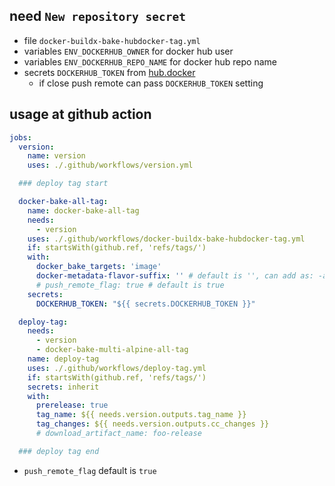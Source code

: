 ## need `New repository secret`

- file `docker-buildx-bake-hubdocker-tag.yml`
- variables `ENV_DOCKERHUB_OWNER` for docker hub user
- variables `ENV_DOCKERHUB_REPO_NAME` for docker hub repo name
- secrets `DOCKERHUB_TOKEN` from [hub.docker](https://hub.docker.com/settings/security)
    - if close push remote can pass `DOCKERHUB_TOKEN` setting

## usage at github action

```yml
jobs:
  version:
    name: version
    uses: ./.github/workflows/version.yml

  ### deploy tag start

  docker-bake-all-tag:
    name: docker-bake-all-tag
    needs:
      - version
    uses: ./.github/workflows/docker-buildx-bake-hubdocker-tag.yml
    if: startsWith(github.ref, 'refs/tags/')
    with:
      docker_bake_targets: 'image'
      docker-metadata-flavor-suffix: '' # default is '', can add as: -alpine -debian
      # push_remote_flag: true # default is true
    secrets:
      DOCKERHUB_TOKEN: "${{ secrets.DOCKERHUB_TOKEN }}"

  deploy-tag:
    needs:
      - version
      - docker-bake-multi-alpine-all-tag
    name: deploy-tag
    uses: ./.github/workflows/deploy-tag.yml
    if: startsWith(github.ref, 'refs/tags/')
    secrets: inherit
    with:
      prerelease: true
      tag_name: ${{ needs.version.outputs.tag_name }}
      tag_changes: ${{ needs.version.outputs.cc_changes }}
      # download_artifact_name: foo-release

  ### deploy tag end
```

- `push_remote_flag` default is `true`